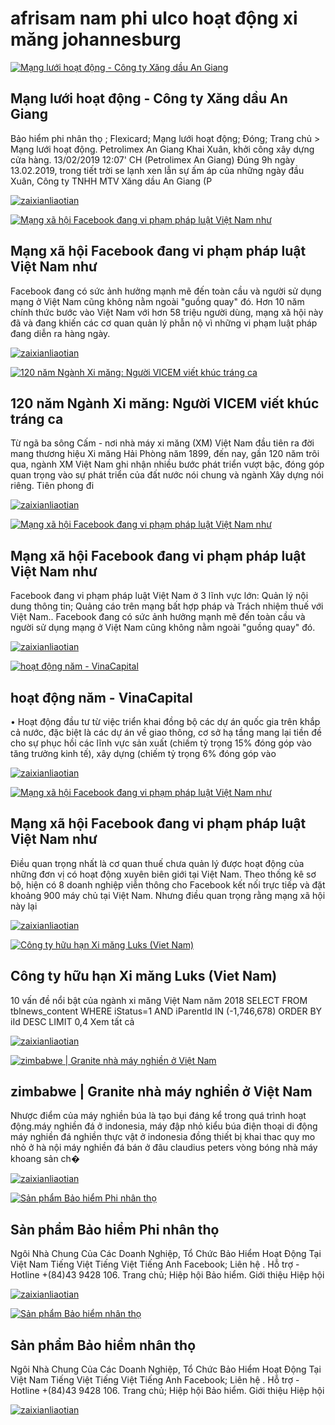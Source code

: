 # afrisam nam phi ulco hoạt động xi măng johannesburg
<a href="https://mnn.zoosnet.net/LR/Chatpre.aspx?id=MNN94995150&p=https://topgrinding.com/" target="_blank">![Mạng lưới hoạt động - Công ty Xăng dầu An Giang](https://github.com/technlg/images/blob/main/29.jpg)</a>
## Mạng lưới hoạt động - Công ty Xăng dầu An Giang
Bảo hiểm phi nhân thọ ; Flexicard; Mạng lưới hoạt động; Đóng; Trang chủ > Mạng lưới hoạt động. Petrolimex An Giang Khai Xuân, khởi công xây dựng cửa hàng. 13/02/2019 12:07' CH (Petrolimex An Giang) Đúng 9h ngày 13.02.2019, trong tiết trời se lạnh xen lẫn sự ấm áp của những ngày đầu Xuân, Công ty TNHH MTV Xăng dầu An Giang (P
<a href="https://mnn.zoosnet.net/LR/Chatpre.aspx?id=MNN94995150&p=https://topgrinding.com/" target="_blank"><img src="https://github.com/technlg/images/raw/main/chat11.jpg" alt="zaixianliaotian"/></a><a href="//whatsapp.shibangsoft.com/WhatsApp.php" ><img src="https://github.com/technlg/images/raw/main/chat11.png" alt=""></a>
<a href="https://mnn.zoosnet.net/LR/Chatpre.aspx?id=MNN94995150&p=https://topgrinding.com/" target="_blank">![Mạng xã hội Facebook đang vi phạm pháp luật Việt Nam như ](https://github.com/technlg/images/blob/main/31.jpg)</a>
## Mạng xã hội Facebook đang vi phạm pháp luật Việt Nam như 
Facebook đang có sức ảnh hưởng mạnh mẽ đến toàn cầu và người sử dụng mạng ở Việt Nam cũng không nằm ngoài "guồng quay" đó. Hơn 10 năm chính thức bước vào Việt Nam với hơn 58 triệu người dùng, mạng xã hội này đã và đang khiến các cơ quan quản lý phẫn nộ vì những vi phạm luật pháp đang diễn ra hàng ngày.
<a href="https://mnn.zoosnet.net/LR/Chatpre.aspx?id=MNN94995150&p=https://topgrinding.com/" target="_blank"><img src="https://github.com/technlg/images/raw/main/chat11.jpg" alt="zaixianliaotian"/></a><a href="//whatsapp.shibangsoft.com/WhatsApp.php" ><img src="https://github.com/technlg/images/raw/main/chat11.png" alt=""></a>
<a href="https://mnn.zoosnet.net/LR/Chatpre.aspx?id=MNN94995150&p=https://topgrinding.com/" target="_blank">![120 năm Ngành Xi măng: Người VICEM viết khúc tráng ca](https://github.com/technlg/images/blob/main/27.jpg)</a>
## 120 năm Ngành Xi măng: Người VICEM viết khúc tráng ca
Từ ngã ba sông Cấm - nơi nhà máy xi măng (XM) Việt Nam đầu tiên ra đời mang thương hiệu Xi măng Hải Phòng năm 1899, đến nay, gần 120 năm trôi qua, ngành XM Việt Nam ghi nhận nhiều bước phát triển vượt bậc, đóng góp quan trọng vào sự phát triển của đất nước nói chung và ngành Xây dựng nói riêng. Tiên phong đi 
<a href="https://mnn.zoosnet.net/LR/Chatpre.aspx?id=MNN94995150&p=https://topgrinding.com/" target="_blank"><img src="https://github.com/technlg/images/raw/main/chat11.jpg" alt="zaixianliaotian"/></a><a href="//whatsapp.shibangsoft.com/WhatsApp.php" ><img src="https://github.com/technlg/images/raw/main/chat11.png" alt=""></a>
<a href="https://mnn.zoosnet.net/LR/Chatpre.aspx?id=MNN94995150&p=https://topgrinding.com/" target="_blank">![Mạng xã hội Facebook đang vi phạm pháp luật Việt Nam như ](https://github.com/technlg/images/blob/main/47.jpg)</a>
## Mạng xã hội Facebook đang vi phạm pháp luật Việt Nam như 
Facebook đang vi phạm pháp luật Việt Nam ở 3 lĩnh vực lớn: Quản lý nội dung thông tin; Quảng cáo trên mạng bất hợp pháp và Trách nhiệm thuế với Việt Nam.. Facebook đang có sức ảnh hưởng mạnh mẽ đến toàn cầu và người sử dụng mạng ở Việt Nam cũng không nằm ngoài "guồng quay" đó.
<a href="https://mnn.zoosnet.net/LR/Chatpre.aspx?id=MNN94995150&p=https://topgrinding.com/" target="_blank"><img src="https://github.com/technlg/images/raw/main/chat11.jpg" alt="zaixianliaotian"/></a><a href="//whatsapp.shibangsoft.com/WhatsApp.php" ><img src="https://github.com/technlg/images/raw/main/chat11.png" alt=""></a>
<a href="https://mnn.zoosnet.net/LR/Chatpre.aspx?id=MNN94995150&p=https://topgrinding.com/" target="_blank">![hoạt động năm - VinaCapital](https://github.com/technlg/images/blob/main/23.jpg)</a>
## hoạt động năm - VinaCapital
• Hoạt động đầu tư từ việc triển khai đồng bộ các dự án quốc gia trên khắp cả nước, đặc biệt là các dự án về giao thông, cơ sở hạ tầng mang lại tiền đề cho sự phục hồi các lĩnh vực sản xuất (chiếm tỷ trọng 15% đóng góp vào tăng trưởng kinh tế), xây dựng (chiếm tỷ trọng 6% đóng góp vào 
<a href="https://mnn.zoosnet.net/LR/Chatpre.aspx?id=MNN94995150&p=https://topgrinding.com/" target="_blank"><img src="https://github.com/technlg/images/raw/main/chat11.jpg" alt="zaixianliaotian"/></a><a href="//whatsapp.shibangsoft.com/WhatsApp.php" ><img src="https://github.com/technlg/images/raw/main/chat11.png" alt=""></a>
<a href="https://mnn.zoosnet.net/LR/Chatpre.aspx?id=MNN94995150&p=https://topgrinding.com/" target="_blank">![Mạng xã hội Facebook đang vi phạm pháp luật Việt Nam như ](https://github.com/technlg/images/blob/main/52.jpg)</a>
## Mạng xã hội Facebook đang vi phạm pháp luật Việt Nam như 
Điều quan trọng nhất là cơ quan thuế chưa quản lý được hoạt động của những đơn vị có hoạt động xuyên biên giới tại Việt Nam. Theo thống kê sơ bộ, hiện có 8 doanh nghiệp viễn thông cho Facebook kết nối trực tiếp và đặt khoảng 900 máy chủ tại Việt Nam. Nhưng điều quan trọng rằng mạng xã hội này lại
<a href="https://mnn.zoosnet.net/LR/Chatpre.aspx?id=MNN94995150&p=https://topgrinding.com/" target="_blank"><img src="https://github.com/technlg/images/raw/main/chat11.jpg" alt="zaixianliaotian"/></a><a href="//whatsapp.shibangsoft.com/WhatsApp.php" ><img src="https://github.com/technlg/images/raw/main/chat11.png" alt=""></a>
<a href="https://mnn.zoosnet.net/LR/Chatpre.aspx?id=MNN94995150&p=https://topgrinding.com/" target="_blank">![Công ty hữu hạn Xi măng Luks (Viet Nam)](https://github.com/technlg/images/blob/main/48.jpg)</a>
## Công ty hữu hạn Xi măng Luks (Viet Nam)
10 vấn đề nổi bật của ngành xi măng Việt Nam năm 2018 SELECT  FROM tblnews_content WHERE iStatus=1 AND iParentId IN (-1,746,678) ORDER BY iId DESC LIMIT 0,4 Xem tất cả
<a href="https://mnn.zoosnet.net/LR/Chatpre.aspx?id=MNN94995150&p=https://topgrinding.com/" target="_blank"><img src="https://github.com/technlg/images/raw/main/chat11.jpg" alt="zaixianliaotian"/></a><a href="//whatsapp.shibangsoft.com/WhatsApp.php" ><img src="https://github.com/technlg/images/raw/main/chat11.png" alt=""></a>
<a href="https://mnn.zoosnet.net/LR/Chatpre.aspx?id=MNN94995150&p=https://topgrinding.com/" target="_blank">![zimbabwe | Granite nhà máy nghiền ở Việt Nam](https://github.com/technlg/images/blob/main/9.jpg)</a>
## zimbabwe | Granite nhà máy nghiền ở Việt Nam
Nhược điểm của máy nghiền búa là tạo bụi đáng kể trong quá trình hoạt động.máy nghiền đá ở indonesia, máy đập nhỏ kiểu búa điện thoại di động máy nghiền đá nghiền thực vật ở indonesia đồng thiết bị khai thac quy mo nhỏ ở hà nội máy nghiền đá bán ở đâu claudius peters vòng bóng nhà máy khoang sản ch�
<a href="https://mnn.zoosnet.net/LR/Chatpre.aspx?id=MNN94995150&p=https://topgrinding.com/" target="_blank"><img src="https://github.com/technlg/images/raw/main/chat11.jpg" alt="zaixianliaotian"/></a><a href="//whatsapp.shibangsoft.com/WhatsApp.php" ><img src="https://github.com/technlg/images/raw/main/chat11.png" alt=""></a>
<a href="https://mnn.zoosnet.net/LR/Chatpre.aspx?id=MNN94995150&p=https://topgrinding.com/" target="_blank">![Sản phẩm Bảo hiểm Phi nhân thọ](https://github.com/technlg/images/blob/main/43.jpg)</a>
## Sản phẩm Bảo hiểm Phi nhân thọ
Ngôi Nhà Chung Của Các Doanh Nghiệp, Tổ Chức Bảo Hiểm Hoạt Động Tại Việt Nam Tiếng Việt Tiếng Việt Tiếng Anh Facebook; Liên hệ . Hỗ trợ - Hotline +(84)43 9428 106. Trang chủ; Hiệp hội Bảo hiểm. Giới thiệu Hiệp hội 
<a href="https://mnn.zoosnet.net/LR/Chatpre.aspx?id=MNN94995150&p=https://topgrinding.com/" target="_blank"><img src="https://github.com/technlg/images/raw/main/chat11.jpg" alt="zaixianliaotian"/></a><a href="//whatsapp.shibangsoft.com/WhatsApp.php" ><img src="https://github.com/technlg/images/raw/main/chat11.png" alt=""></a>
<a href="https://mnn.zoosnet.net/LR/Chatpre.aspx?id=MNN94995150&p=https://topgrinding.com/" target="_blank">![Sản phẩm Bảo hiểm nhân thọ](https://github.com/technlg/images/blob/main/45.jpg)</a>
## Sản phẩm Bảo hiểm nhân thọ
Ngôi Nhà Chung Của Các Doanh Nghiệp, Tổ Chức Bảo Hiểm Hoạt Động Tại Việt Nam Tiếng Việt Tiếng Việt Tiếng Anh Facebook; Liên hệ . Hỗ trợ - Hotline +(84)43 9428 106. Trang chủ; Hiệp hội Bảo hiểm. Giới thiệu Hiệp hội 
<a href="https://mnn.zoosnet.net/LR/Chatpre.aspx?id=MNN94995150&p=https://topgrinding.com/" target="_blank"><img src="https://github.com/technlg/images/raw/main/chat11.jpg" alt="zaixianliaotian"/></a><a href="//whatsapp.shibangsoft.com/WhatsApp.php" ><img src="https://github.com/technlg/images/raw/main/chat11.png" alt=""></a>
